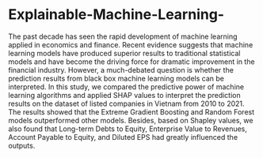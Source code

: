 # Explainable-Machine-Learning-
The past decade has seen the rapid development of machine learning applied in economics and finance. Recent evidence suggests that machine learning models have produced superior results to traditional statistical models and have become the driving force for dramatic improvement in the financial industry. However, a much-debated question is whether the prediction results from black box machine learning models can be interpreted. In this study, we compared the predictive power of machine learning algorithms and applied SHAP values to interpret the prediction results on the dataset of listed companies in Vietnam from 2010 to 2021. The results showed that the Extreme Gradient Boosting and Random Forest models outperformed other models. Besides, based on Shapley values, we also found that Long-term Debts to Equity, Enterprise Value to Revenues, Account Payable to Equity, and Diluted EPS had greatly influenced the outputs.
